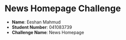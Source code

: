 # News Homepage Challenge
- **Name**: Eeshan Mahmud
- **Student Number**: 041083739
- **Challenge Name**: News Homepage
